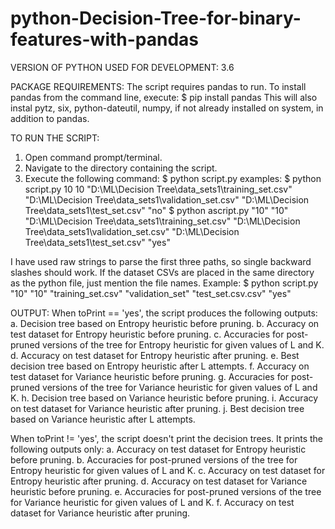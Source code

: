 # python-Decision-Tree-for-binary-features-with-pandas

VERSION OF PYTHON USED FOR DEVELOPMENT: 3.6

PACKAGE REQUIREMENTS:
The script requires pandas to run. To install pandas from the command line, execute:
$ pip install pandas
This will also instal pytz, six, python-dateutil, numpy, if not already installed on system, in addition to pandas.

TO RUN THE SCRIPT:
1. Open command prompt/terminal.
2. Navigate to the directory containing the script.
3. Execute the following command:
$ python script.py <L> <K> <path-to-training-set> <path-to-validation-set> <path-to-test-set> <to-print>
examples: 
$ python script.py 10 10 "D:\ML\Decision Tree\data_sets1\training_set.csv" "D:\ML\Decision Tree\data_sets1\validation_set.csv" "D:\ML\Decision Tree\data_sets1\test_set.csv" "no"
$ python ascript.py "10" "10" "D:\ML\Decision Tree\data_sets1\training_set.csv" "D:\ML\Decision Tree\data_sets1\validation_set.csv" "D:\ML\Decision Tree\data_sets1\test_set.csv" "yes"

I have used raw strings to parse the first three paths, so single backward slashes should work. If the dataset CSVs are placed in the same directory as the python file, just mention the file names. Example:
$ python script.py "10" "10" "training_set.csv" "validation_set" "test_set.csv.csv" "yes"

OUTPUT:
When toPrint == 'yes', the script produces the following outputs:
a. Decision tree based on Entropy heuristic before pruning.
b. Accuracy on test dataset for Entropy heuristic before pruning.
c. Accuracies for post-pruned versions of the tree for Entropy heuristic for given values of L and K.
d. Accuracy on test dataset for Entropy heuristic after pruning.
e. Best decision tree based on Entropy heuristic after L attempts.
f. Accuracy on test dataset for Variance heuristic before pruning.
g. Accuracies for post-pruned versions of the tree for Variance heuristic for given values of L and K.
h. Decision tree based on Variance heuristic before pruning.
i. Accuracy on test dataset for Variance heuristic after pruning.
j. Best decision tree based on Variance heuristic after L attempts.

When toPrint != 'yes', the script doesn't print the decision trees. It prints the following outputs only:
a. Accuracy on test dataset for Entropy heuristic before pruning.
b. Accuracies for post-pruned versions of the tree for Entropy heuristic for given values of L and K.
c. Accuracy on test dataset for Entropy heuristic after pruning.
d. Accuracy on test dataset for Variance heuristic before pruning.
e. Accuracies for post-pruned versions of the tree for Variance heuristic for given values of L and K.
f. Accuracy on test dataset for Variance heuristic after pruning.

